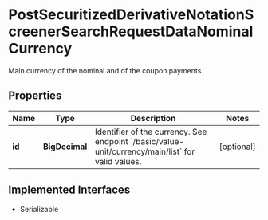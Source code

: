 

# PostSecuritizedDerivativeNotationScreenerSearchRequestDataNominalCurrency

Main currency of the nominal and of the coupon payments.

## Properties

Name | Type | Description | Notes
------------ | ------------- | ------------- | -------------
**id** | **BigDecimal** | Identifier of the currency. See endpoint &#x60;/basic/value-unit/currency/main/list&#x60; for valid values. |  [optional]


## Implemented Interfaces

* Serializable


